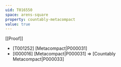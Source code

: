 ```yaml
---
uid: T016550
space: arens-square
property: countably-metacompact
value: true
---
```

[[Proof]]

* [T001252] [Metacompact|P000031]
* [I000016] [Metacompact|P000031] => [Countably Metacompact|P000033]

